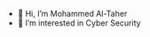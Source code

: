 - 👋 Hi, I’m Mohammed Al-Taher
- 👀 I’m interested in Cyber Security
<!---
MoeTaher/MoeTaher is a ✨ special ✨ repository because its `README.md` (this file) appears on your GitHub profile.
You can click the Preview link to take a look at your changes.
--->
